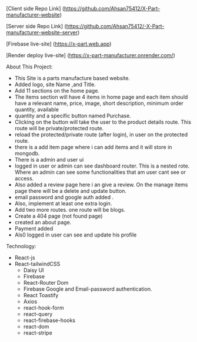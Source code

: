 [Client side Repo Link] (https://github.com/Ahsan75412/X-Part-manufacturer-website)

[Server side Repo Link] (https://github.com/Ahsan75412/-X-Part-manufacturer-website-server)

[Firebase live-site] (https://x-part.web.app)

[Render deploy live-site] (https://x-part-manufacturer.onrender.com/)




About This Project:

   * This Site is a parts manufacture based website.
   * Added logo, site Name ,and Title.
   * Add 11 sections on the home page.
   * The items section will have 4 items in home page and each item should have a   relevant name, price, image, short description, minimum order quantity, available
   * quantity and a specific button named Purchase.
   * Clicking on the button will take the user to the product details route. This route will be private/protected route.
   *  reload the protected/private route (after login), in user on the protected route.
   * there is a add item page where i can add items and it will store in mongodb.
   * There is a admin and user ui
   * logged in user or admin can see dashboard router. This is a nested rote. Where an  admin can see some functionalities that am user cant see or access.
   * Also added a review page here i an give a review.
    On the manage items page there will be a delete and update button.
   * email password and google auth added .
   * Also, implement at least one extra login.
   *  Add two more routes. one route will be blogs.
   * Create a 404 page (not found page)
   * created an about page.
   * Payment added
   * Als0 logged in user can see and update his profile

Technology:

* React-js
* React-tailwindCSS
   * Daisy UI
   * Firebase
   * React-Router Dom
   * Firebase Google and Email-password authentication.
   * React Toastify
   * Axios
   * react-hook-form
   * react-query
   * react-firebase-hooks
   * react-dom
   * react-stripe


